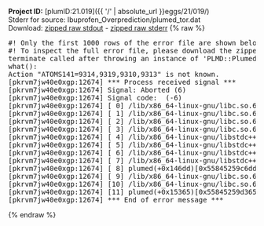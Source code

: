 **Project ID:** [plumID:21.019]({{ '/' | absolute_url }}eggs/21/019/)  
Stderr for source:  Ibuprofen_Overprediction/plumed_tor.dat   
Download: [zipped raw stdout](plumed_tor.dat.plumed.stdout.txt.zip) - [zipped raw stderr](plumed_tor.dat.plumed.stderr.txt.zip) 
{% raw %}
<pre>
#! Only the first 1000 rows of the error file are shown below
#! To inspect the full error file, please download the zipped raw stderr file above
terminate called after throwing an instance of 'PLMD::Plumed::Exception'
what():
Action "ATOMS141=9314,9319,9310,9313" is not known.
[pkrvm7jw40e0xgp:12674] *** Process received signal ***
[pkrvm7jw40e0xgp:12674] Signal: Aborted (6)
[pkrvm7jw40e0xgp:12674] Signal code:  (-6)
[pkrvm7jw40e0xgp:12674] [ 0] /lib/x86_64-linux-gnu/libc.so.6(+0x45330)[0x7febeec45330]
[pkrvm7jw40e0xgp:12674] [ 1] /lib/x86_64-linux-gnu/libc.so.6(pthread_kill+0x11c)[0x7febeec9eb2c]
[pkrvm7jw40e0xgp:12674] [ 2] /lib/x86_64-linux-gnu/libc.so.6(gsignal+0x1e)[0x7febeec4527e]
[pkrvm7jw40e0xgp:12674] [ 3] /lib/x86_64-linux-gnu/libc.so.6(abort+0xdf)[0x7febeec288ff]
[pkrvm7jw40e0xgp:12674] [ 4] /lib/x86_64-linux-gnu/libstdc++.so.6(+0xa5ff5)[0x7febef0a5ff5]
[pkrvm7jw40e0xgp:12674] [ 5] /lib/x86_64-linux-gnu/libstdc++.so.6(+0xbb0da)[0x7febef0bb0da]
[pkrvm7jw40e0xgp:12674] [ 6] /lib/x86_64-linux-gnu/libstdc++.so.6(_ZSt10unexpectedv+0x0)[0x7febef0a5a55]
[pkrvm7jw40e0xgp:12674] [ 7] /lib/x86_64-linux-gnu/libstdc++.so.6(+0xa5a6f)[0x7febef0a5a6f]
[pkrvm7jw40e0xgp:12674] [ 8] plumed(+0x146dd)[0x55845259c6dd]
[pkrvm7jw40e0xgp:12674] [ 9] /lib/x86_64-linux-gnu/libc.so.6(+0x2a1ca)[0x7febeec2a1ca]
[pkrvm7jw40e0xgp:12674] [10] /lib/x86_64-linux-gnu/libc.so.6(__libc_start_main+0x8b)[0x7febeec2a28b]
[pkrvm7jw40e0xgp:12674] [11] plumed(+0x15365)[0x55845259d365]
[pkrvm7jw40e0xgp:12674] *** End of error message ***
</pre>
{% endraw %}
